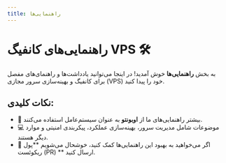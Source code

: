 ```yaml
---
title: راهنمایی‌ها
---
```


# راهنمایی‌های کانفیگ VPS 🛠

به بخش **راهنمایی‌ها** خوش آمدید! در اینجا می‌توانید یادداشت‌ها و راهنمای‌های مفصل برای کانفیگ و بهینه‌سازی سرور مجازی (VPS) خود را پیدا کنید.

## نکات کلیدی:
- 🐧 بیشتر راهنمایی‌های ما از **اوبونتو** به عنوان سیستم‌عامل استفاده می‌کنند.
- 💻 موضوعات شامل مدیریت سرور، بهینه‌سازی عملکرد، پیکربندی امنیتی و موارد دیگر هستند.
- 📄 اگر می‌خواهید به بهبود این راهنمایی‌ها کمک کنید، خوشحال می‌شویم **پول ریکوئست (PR) ** ارسال کنید.
